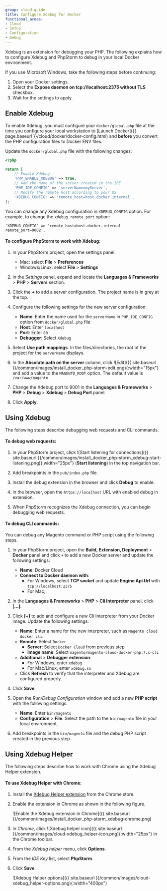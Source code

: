 ```yaml
---
group: cloud-guide
title: Configure Xdebug for Docker
functional_areas:
- Cloud
- Setup
- Configuration
- Debug
---
```


Xdebug is an extension for debugging your PHP. The following explains how to configure Xdebug and PhpStorm to debug in your local Docker environment.

If you use Microsoft Windows, take the following steps before continuing:

1.  Open your Docker settings.
1.  Select the **Expose daemon on tcp://localhost:2375 without TLS** checkbox.
1.  Wait for the settings to apply.

## Enable Xdebug

To enable Xdebug, you must configure your `docker/global.php` file at the time you configure your local workstation to [Launch Docker]({{ page.baseurl }}/cloud/docker/docker-config.html) and **before** you convert the PHP configuration files to Docker ENV files. 

Update the `docker/global.php` file with the following changes:

```php
<?php

return [
    // Enable Xdebug
    'PHP_ENABLE_XDEBUG' => true,
    // Add the name of the server created in the IDE
    'PHP_IDE_CONFIG' => 'serverName=myServer',
    // Modify the remote host according to your OS
    'XDEBUG_CONFIG' => 'remote_host=host.docker.internal',
];
```

You can change any Xdebug configuration in `XDEBUG_CONFIG` option. For example, to change the `xdebug.remote_port` option:

```
'XDEBUG_CONFIG' => 'remote_host=host.docker.internal remote_port=9002',
```

#### To configure PhpStorm to work with Xdebug:

1.  In your PhpStorm project, open the settings panel.

    -  Mac: select **File** > **Preferences**
    -  Windows/Linux: select **File** > **Settings**

1.  In the _Settings_ panel, expand and locate the **Languages & Frameworks** > **PHP** > **Servers** section.

1.  Click the **+** to add a server configuration. The project name is in grey at the top.

1.  Configure the following settings for the new server configuration:

    -  **Name**: Enter the name used for the `serverName` in `PHP_IDE_CONFIG` option from `docker/global.php` file
    -  **Host**: Enter `localhost`
    -  **Port**: Enter `80`
    -  **Debugger**: Select `Xdebug`

1.  Select **Use path mappings**. In the files/directories, the root of the project for the `serverName` displays.

1.  In the **Absolute path on the server** column, click ![Edit]({{ site.baseurl }}/common/images/install_docker_php-storm-edit.png){:width="15px"} and add a value to the `MAGENTO_ROOT` option. The default value is `/var/www/magento`

1.  Change the Xdebug port to 9001 in the **Languages & Frameworks** > **PHP** > **Debug** > **Xdebug** > **Debug Port** panel.

1.  Click **Apply**.

## Using Xdebug

The following steps describe debugging web requests and CLI commands.

#### To debug web requests:

1.  In your PhpStorm project, click ![Start listening for connections]({{ site.baseurl }}/common/images/install_docker_php-storm_xdebug-start-listening.png){:width="25px"} (**Start listening**) in the top navigation bar.

1.  Add breakpoints in the `pub/index.php` file.

1.  Install the debug extension in the browser and click **Debug** to enable.

1.  In the browser, open the `https://localhost` URL with enabled debug in extension. 

1.  When PhpStorm recognizes the Xdebug connection, you can begin debugging web requests.

#### To debug CLI commands:

You can debug any Magento command or PHP script using the following steps.

1.  In your PhpStorm project, open the **Build, Extension, Deployment** > **Docker** panel and click `+` to add a new Docker server and update the following settings:

    -   **Name**: Docker Cloud
    -   **Connect to Docker daemon with**:
        - For Windows, select **TCP socket** and update **Engine Api Url** with `tcp://localhost:2375`
        - For Mac,

1.  In the **Languages & Frameworks** > **PHP** > **Cli Interpreter** panel, click **[...]**.
   
1.  Click **[+]** to add and configure a new Cli Interpreter from your Docker image. Update the following settings:

    -   **Name**: Enter a name for the new interpreter, such as `Magento cloud docker cli`.
    -   **Remote**: Select `Docker`
        -   **Server**: Select `Docker Cloud` from previous step
        -   **Image name**: Select `magento/magento-cloud-docker-php:7.x-cli`
    -   **Additional** > **Debugger extension**:
        -   For Windows, enter `xdebug`
        -   For Mac/Linux, enter `xdebug.so`
    -   Click **Refresh** to verify that the interpreter and Xdebug are configured properly.
   
1.  Click **Save**.

1.  Open the _Run/Debug Configuration_ window and add a new **PHP script** with the following settings:

    -   **Name**: Enter `bin/magento`
    -   **Configuration** > **File**: Select the path to the `bin/magento` file in your local environment.
  
1.  Add breakpoints in the `bin/magento` file and the debug PHP script created in the previous step.

## Using Xdebug Helper

The following steps describe how to work with Chrome using the Xdebug Helper extension.

#### To use Xdebug Helper with Chrome:

1.  Install the [Xdebug Helper extension](https://chrome.google.com/webstore/detail/xdebug-helper/eadndfjplgieldjbigjakmdgkmoaaaoc?hl=en) from the Chrome store.

1.  Enable the extension in Chrome as shown in the following figure.

    ![Enable the Xdebug extension in Chrome]({{ site.baseurl }}/common/images/install_docker_php-storm_xdebug-chrome.png)

1.  In _Chrome_, click ![Xdebug helper icon]({{ site.baseurl }}/common/images/cloud-xdebug_helper-icon.png){:width="25px"} in the Chrome toolbar.

1.  From the _Xdebug helper_ menu, click **Options**.

1.  From the _IDE Key_ list, select **PhpStorm**.

1.  Click **Save**.

    ![Xdebug Helper options]({{ site.baseurl }}/common/images/cloud-xdebug_helper-options.png){:width="400px"}
